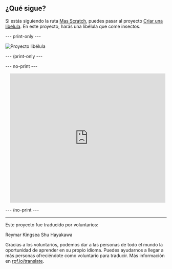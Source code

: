 ## ¿Qué sigue?

Si estás siguiendo la ruta [Mas Scratch](https://projects.raspberrypi.org/es-LA/raspberrypi/more-scratch), puedes pasar al proyecto [Criar una libelula](https://projects.raspberrypi.org/es-LA/projects/grow-a-dragonfly). En este proyecto, harás una libélula que come insectos.

--- print-only ---

![Proyecto libélula](images/dragonfly-project.png)

--- /print-only ---

--- no-print ---

<div class="scratch-preview" style="margin-left: 15px;">
  <iframe allowtransparency="true" width="485" height="402" src="https://scratch.mit.edu/projects/embed/657499513/?autostart=false" frameborder="0"></iframe>
</div>

--- /no-print ---

***

Este proyecto fue traducido por voluntarios:

Reymar Kingsea
Shu Hayakawa 

Gracias a los voluntarios, podemos dar a las personas de todo el mundo la oportunidad de aprender en su propio idioma. Puedes ayudarnos a llegar a más personas ofreciéndote como voluntario para traducir. Más información en [rpf.io/translate](https://rpf.io/translate).

